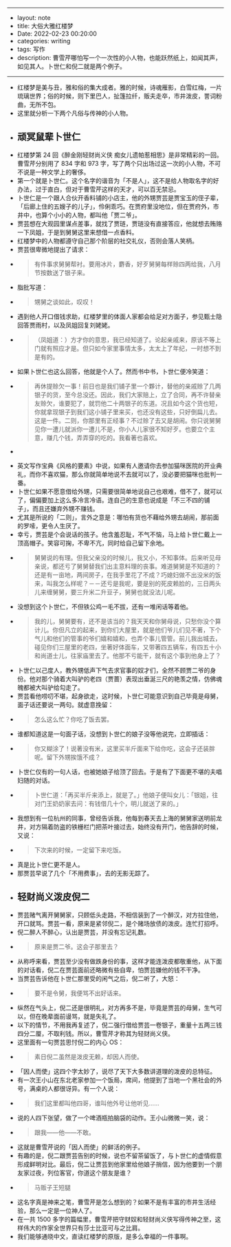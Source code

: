 - --
- layout: note
- title: 大俗大雅红楼梦
- Date: 2022-02-23 00:20:00
- categories: writing
- tags: 写作
- description: 曹雪芹哪怕写一个一次性的小人物，也能跃然纸上，如闻其声，如见其人。卜世仁和倪二就是两个例子。
- --
- 红楼梦是美与丑，雅和俗的集大成者。雅的时候，诗魂雁影，白雪红梅，一片琉璃世界；俗的时候，则下里巴人，扯篷拉纤，贩夫走卒，市井泼皮，詈词粉曲，无所不包。
- 这里就分析一下两个凡俗与传神的小人物。
- ## 顽冥鼠辈卜世仁
- 红楼梦第 24 回《醉金刚轻财尚义侠 痴女儿遗帕惹相思》是非常精彩的一回。曹雪芹分别用了 834 字和 973 字，写了两个只出场过这一次的小人物，不可不说是一种文学上的奢侈。
- 第一个就是卜世仁。这个名字的谐音为「不是人」，这不是给人物取名字的好办法，过于直白，但对于曹雪芹这样的天才，可以百无禁忌。
- 卜世仁是一个跟人合伙开香料铺的小店主，他的外甥贾芸是贾宝玉的侄子辈，「后廊上住的五嫂子的儿子」，伶俐乖巧。在贾府里没地位，但在贾府外，市井中，也算个小小的人物，都叫他「贾二爷」。
- 贾芸想在大观园里谋点差事，就找了贾琏，贾琏没有直接答应，他就想去贿赂一下凤姐，于是到舅舅这里来想借一点香料。
- 红楼梦中的人物都遵守自己那个阶层的社交礼仪，否则会落人笑柄。
- 贾芸很卑微地提出了请求：
- > 有件事求舅舅帮衬。要用冰片，麝香，好歹舅舅每样赊四两给我，八月节按数送了银子来。
- 脂批写道：
- > 甥舅之谈如此，叹叹！
- 遇到他人开口借钱求助，红楼梦里的体面人家都会给足对方面子，参见甄士隐回答贾雨村，以及凤姐回复刘姥姥。
- > （凤姐道：）方才你的意思，我已经知道了。论起亲戚来，原该不等上门就有照应才是。但只如今家里事情太多，太太上了年纪，一时想不到是有的。
- 如果卜世仁也这么回答，他就是个人了。然而书中书，卜世仁便冷笑道：
- > 再休提赊欠一事！前日也是我们铺子里一个夥计，替他的亲戚赊了几两银子的货，至今总没还。因此，我们大家赔上，立了合同，再不许替亲友赊欠，谁要犯了，就罚他二十两银子的东道。况且如今这个货也短，你就拿现银子到我们这小铺子里来买，也还没有这些，只好倒扁儿去。这是一件。二则，你那里有正经事？不过赊了去又是胡闹。你只说舅舅见你一遭儿就派你一遭儿不是，你小人儿家很不知好歹。也要立个主意，赚几个钱，弄弄穿的吃的。我看著也喜欢。
- >
- 英文写作宝典《风格的要素》中说，如果有人邀请你去参加猫咪医院的开业典礼，而你不喜欢猫，那么你就简单地说不去就可以了，没必要把猫咪也批判一番。
- 卜世仁如果不愿意借给外甥，只需要很简单地说自己也艰难，借不了，就可以了，偏偏要加上这么多冷言冷语。连自己的生意也说成是「不三不四的铺子」，而且还嫌弃外甥不赚钱。
- 尤其是所说的「二则」，言外之意是：哪怕有货也不藉给外甥去胡闹，那前面的罗嗦，更令人生厌了。
- 幸亏，贾芸是个会说话的孩子。他含羞忍耻，不气不恼，马上给卜世仁戴上一顶高帽子。笑容可掬，不卑不亢，同时给自己留下余地。
- > 舅舅说的有理。但我父亲没的时候儿，我又小，不知事体。后来听见母亲说，都还亏了舅舅替我们出主意料理的丧事。难道舅舅是不知道的？还是有一亩地，两间房子，在我手里花了不成？巧媳妇做不出没米的饭来，叫我怎么样呢？－－还亏是我呢，要是别的死皮赖脸的，三日两头儿来缠舅舅，要三升米二升豆子，舅舅也就没法儿呢。
- 没想到这个卜世仁，不但铁公鸡一毛不拔，还有一堆闲话等着他。
- > 我的儿，舅舅要有，还不是该当的？我天天和你舅母说，只愁你没个算计儿。你但凡立的起来，到你们大屋里，就是他们爷儿们见不著，下个气儿和他们的管事的爷们嬉和嬉和，也弄个事儿管管。前儿我出城去，碰见你们三屋里的老四，坐著好体面车，又带著四五辆车，有四五十小和尚道士儿，往家庙里去了。他那不亏能干，就有这个事到他身上了？
- 卜世仁以己度人，教外甥低声下气去求官事的奴才们，全然不顾贾二爷的身份。他对那个骑着大叫驴的老四（贾蔷）表现出垂涎三尺的艳羡之情，仿佛魂魄都被大叫驴给勾走了。
- 贾芸看他唠叨不堪，起身欲走，这时候，卜世仁可能意识到自己毕竟是母舅，面子话还要说一两句。就虚意挽留：
- > 怎么这么忙？你吃了饭去罢。
- 谁都知道这是一句面子话，没想到卜世仁的娘子没等他说完，立即插话：
- > 你又糊涂了！说著没有米，这里买半斤面来下给你吃，这会子还装胖呢。留下外甥挨饿不成？
- 卜世仁仅有的一句人话，也被她娘子给顶了回去。于是有了下面更不堪的夫唱妇随的对话。
- > 卜世仁道：「再买半斤来添上，就是了。」他娘子便叫女儿：「银姐，往对门王奶奶家去问：有钱借几十个，明儿就送了来的。」
- 我想到有一位杭州的同事，曾经告诉我，他每到春天去上海的舅舅家送明前龙井，对方隔着防盗的铁栅栏门把茶叶接过去，始终没有开门，他告辞的时候，又说：
- > 下次来的时候，一定留下来吃饭。
- 真是比卜世仁更不是人。
- 那贾芸早说了几个「不用费事」，去的无影无踪了。
- ## 轻财尚义泼皮倪二
- 贾芸赌气离开舅舅家，只顾低头走路，不相信装到了一个醉汉，对方拉住他，开口就骂。贾芸一看，原来是紧邻倪二，是个赌场放债的泼皮。连忙打招呼。
- 倪二醉人不醉心，认出是贾芸，并没有忘记礼数。
- > 原来是贾二爷。这会子那里去？
- 从称呼来看，贾芸至少没有做跌身份的事，这样才能连泼皮都敬重他，从下面的对话看，倪二在贾芸面前还略微有些自卑，怕贾芸嫌他的钱不干净。
- 当贾芸告诉他在卜世仁那里受的闲气之后，倪二听了，大怒：
- > 要不是令舅，我便骂不出好话来。
- 纵然在气头上，倪二还是很明礼，对方再多不是，毕竟是贾芸的母舅，生气可以，但在晚辈面前谩骂，就是失礼了。
- 以下的情节，不用我再复述了，倪二强行借给贾芸一卷银子，重量十五两三钱四分二厘，不取利钱。所以，曹雪芹才称其为轻财尚义侠。
- 这里面有一句贾芸思忖倪二的内心 OS：
- > 素日倪二虽然是泼皮无赖，却因人而使。
- 「因人而使」这四个字太妙了，说尽了天下大多数讲道理的泼皮的总特征。
- 有一次王小山在东北老家参加一个饭局，席间，他提到了当地一个黑社会的外号，满桌的人都很讶异。有一个人说：
- > 我们这里都叫他四哥，谁叫他外号让他听见……
- 说的人四下张望，做了一个啤酒瓶拍脑袋的动作。王小山微微一笑，说：
- > 跟我——他——不敢。
- 这就是曹雪芹说的「因人而使」的鲜活的例子。
- 有趣的是，倪二跟贾芸告别的时候，说也不留茶留饭了，与卜世仁的虚情假意形成鲜明对比。最后，倪二让贾芸到他家里给他娘子捎信，因为他要到一个朋友家过夜，列位客官，你道这个朋友是谁？
- > 马贩子王短腿
- 这名字真是神来之笔，曹雪芹是怎么想到的？如果不是有丰富的市井生活经验，那么一定是一位神人了。
- 在一共 1500 多字的篇幅里，曹雪芹把守财奴和轻财尚义侠写得传神之至，这样伟大的作家全世界只有莎士比亚可与之比肩。
- 我们能够通晓中文，直读红楼梦的原版，是多么幸福的一件事啊。
